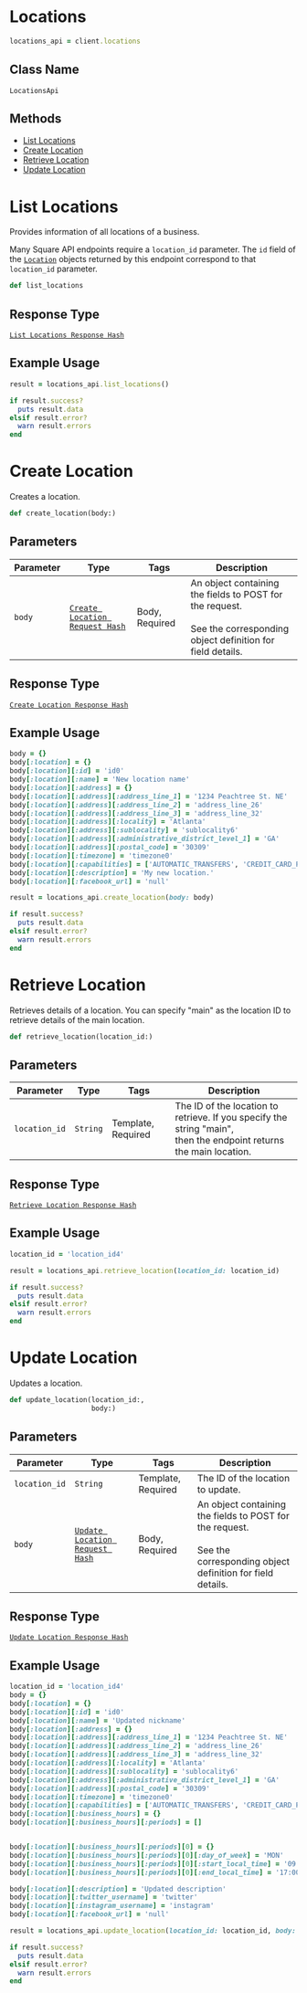 # Locations

```ruby
locations_api = client.locations
```

## Class Name

`LocationsApi`

## Methods

* [List Locations](/doc/api/locations.md#list-locations)
* [Create Location](/doc/api/locations.md#create-location)
* [Retrieve Location](/doc/api/locations.md#retrieve-location)
* [Update Location](/doc/api/locations.md#update-location)


# List Locations

Provides information of all locations of a business.

Many Square API endpoints require a `location_id` parameter.
The `id` field of the [`Location`](/doc/models/location.md) objects returned by this
endpoint correspond to that `location_id` parameter.

```ruby
def list_locations
```

## Response Type

[`List Locations Response Hash`](/doc/models/list-locations-response.md)

## Example Usage

```ruby
result = locations_api.list_locations()

if result.success?
  puts result.data
elsif result.error?
  warn result.errors
end
```


# Create Location

Creates a location.

```ruby
def create_location(body:)
```

## Parameters

| Parameter | Type | Tags | Description |
|  --- | --- | --- | --- |
| `body` | [`Create Location Request Hash`](/doc/models/create-location-request.md) | Body, Required | An object containing the fields to POST for the request.<br><br>See the corresponding object definition for field details. |

## Response Type

[`Create Location Response Hash`](/doc/models/create-location-response.md)

## Example Usage

```ruby
body = {}
body[:location] = {}
body[:location][:id] = 'id0'
body[:location][:name] = 'New location name'
body[:location][:address] = {}
body[:location][:address][:address_line_1] = '1234 Peachtree St. NE'
body[:location][:address][:address_line_2] = 'address_line_26'
body[:location][:address][:address_line_3] = 'address_line_32'
body[:location][:address][:locality] = 'Atlanta'
body[:location][:address][:sublocality] = 'sublocality6'
body[:location][:address][:administrative_district_level_1] = 'GA'
body[:location][:address][:postal_code] = '30309'
body[:location][:timezone] = 'timezone0'
body[:location][:capabilities] = ['AUTOMATIC_TRANSFERS', 'CREDIT_CARD_PROCESSING', 'AUTOMATIC_TRANSFERS']
body[:location][:description] = 'My new location.'
body[:location][:facebook_url] = 'null'

result = locations_api.create_location(body: body)

if result.success?
  puts result.data
elsif result.error?
  warn result.errors
end
```


# Retrieve Location

Retrieves details of a location. You can specify "main"
as the location ID to retrieve details of the
main location.

```ruby
def retrieve_location(location_id:)
```

## Parameters

| Parameter | Type | Tags | Description |
|  --- | --- | --- | --- |
| `location_id` | `String` | Template, Required | The ID of the location to retrieve. If you specify the string "main",<br>then the endpoint returns the main location. |

## Response Type

[`Retrieve Location Response Hash`](/doc/models/retrieve-location-response.md)

## Example Usage

```ruby
location_id = 'location_id4'

result = locations_api.retrieve_location(location_id: location_id)

if result.success?
  puts result.data
elsif result.error?
  warn result.errors
end
```


# Update Location

Updates a location.

```ruby
def update_location(location_id:,
                    body:)
```

## Parameters

| Parameter | Type | Tags | Description |
|  --- | --- | --- | --- |
| `location_id` | `String` | Template, Required | The ID of the location to update. |
| `body` | [`Update Location Request Hash`](/doc/models/update-location-request.md) | Body, Required | An object containing the fields to POST for the request.<br><br>See the corresponding object definition for field details. |

## Response Type

[`Update Location Response Hash`](/doc/models/update-location-response.md)

## Example Usage

```ruby
location_id = 'location_id4'
body = {}
body[:location] = {}
body[:location][:id] = 'id0'
body[:location][:name] = 'Updated nickname'
body[:location][:address] = {}
body[:location][:address][:address_line_1] = '1234 Peachtree St. NE'
body[:location][:address][:address_line_2] = 'address_line_26'
body[:location][:address][:address_line_3] = 'address_line_32'
body[:location][:address][:locality] = 'Atlanta'
body[:location][:address][:sublocality] = 'sublocality6'
body[:location][:address][:administrative_district_level_1] = 'GA'
body[:location][:address][:postal_code] = '30309'
body[:location][:timezone] = 'timezone0'
body[:location][:capabilities] = ['AUTOMATIC_TRANSFERS', 'CREDIT_CARD_PROCESSING', 'AUTOMATIC_TRANSFERS']
body[:location][:business_hours] = {}
body[:location][:business_hours][:periods] = []


body[:location][:business_hours][:periods][0] = {}
body[:location][:business_hours][:periods][0][:day_of_week] = 'MON'
body[:location][:business_hours][:periods][0][:start_local_time] = '09:00'
body[:location][:business_hours][:periods][0][:end_local_time] = '17:00'

body[:location][:description] = 'Updated description'
body[:location][:twitter_username] = 'twitter'
body[:location][:instagram_username] = 'instagram'
body[:location][:facebook_url] = 'null'

result = locations_api.update_location(location_id: location_id, body: body)

if result.success?
  puts result.data
elsif result.error?
  warn result.errors
end
```

